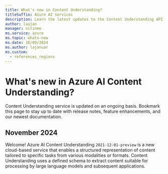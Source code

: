 ```yaml
---
title: What's new in Content Understanding?
titleSuffix: Azure AI services
description: Learn the latest updates to the Content Understanding API.
author: laujan
manager: nitinme
ms.service: azure
ms.topic: whats-new
ms.date: 10/09/2024
ms.author: lajanuar
ms.custom:
  - references_regions
---
```


# What's new in Azure AI Content Understanding?

Content Understanding service is updated on an ongoing basis. Bookmark this page to stay up to date with release notes, feature enhancements, and our newest documentation.

## November 2024

Welcome! Azure AI Content Understanding `2021-12-01-preview` is a new cloud-based service that enables  a structured representation of content tailored to specific tasks from various modalities or formats. Content Understanding uses a defined schema to extract content suitable for processing by large language models and subsequent applications.